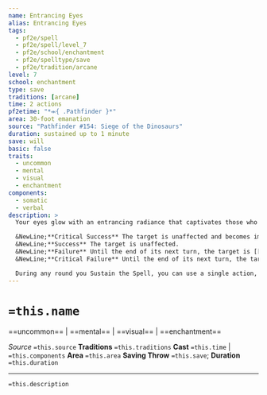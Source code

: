 ```yaml
---
name: Entrancing Eyes
alias: Entrancing Eyes
tags:
  - pf2e/spell
  - pf2e/spell/level_7
  - pf2e/school/enchantment
  - pf2e/spelltype/save
  - pf2e/tradition/arcane
level: 7
school: enchantment
type: save
traditions: [arcane]
time: 2 actions
pf2etime: "*⬺{ .Pathfinder }*"
area: 30-foot emanation
source: "Pathfinder #154: Siege of the Dinosaurs"
duration: sustained up to 1 minute
save: will
basic: false
traits:
  - uncommon
  - mental
  - visual
  - enchantment
components:
  - somatic
  - verbal
description: >
  Your eyes glow with an entrancing radiance that captivates those who meet your gaze. Any creature that ends its turn within the emanation must attempt a Will save.

  &NewLine;**Critical Success** The target is unaffected and becomes immune to this particular casting of the spell.
  &NewLine;**Success** The target is unaffected.
  &NewLine;**Failure** Until the end of its next turn, the target is [[Stupefied]] 2 and [[Fascinated]].
  &NewLine;**Critical Failure** Until the end of its next turn, the target is [[Stupefied]] 4, Fascinated, and can't take reactions. In addition, all creatures and objects other than you are [[Concealed]] from the target.

  During any round you Sustain the Spell, you can use a single action, which has the manipulate trait, to focus your entrancing eyes on a single creature you can see within 30 feet. This creature must immediately make a Will save against the spell as if it were ending its turn in the emanation. If the creature was already Fascinated by your entrancing eyes before its save, a failed save causes it to be [[Paralyzed]] for 1 round. You can't use this action to focus on the same creature more than once per round.
---
```

# `=this.name`
==uncommon== | ==mental== | ==visual== | ==enchantment==

*Source* `=this.source`
**Traditions** `=this.traditions`
**Cast** `=this.time` | `=this.components`
**Area** `=this.area`
**Saving Throw** `=this.save`; **Duration** `=this.duration`

***
`=this.description`